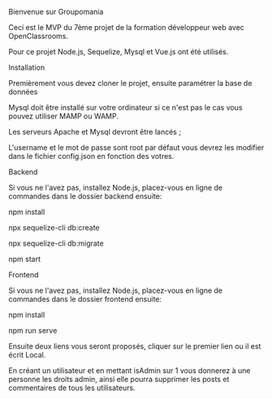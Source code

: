 Bienvenue sur Groupomania

Ceci est le MVP  du 7ème projet de la formation développeur web avec OpenClassrooms.

Pour ce projet Node.js, Sequelize, Mysql et Vue.js ont été utilisés.


Installation

Premièrement vous devez cloner le projet, ensuite paramétrer la base de données

Mysql doit être installé sur votre ordinateur si ce n'est pas le cas vous pouvez utiliser MAMP ou WAMP.

Les serveurs Apache et Mysql devront être lancés ;

L'username et le mot de passe sont root par défaut vous devrez les  modifier dans le fichier config.json en fonction des votres. 


Backend

Si vous ne l'avez pas, installez Node.js, placez-vous en ligne de commandes dans le dossier backend ensuite:

npm install

npx sequelize-cli db:create

npx sequelize-cli db:migrate

npm start

Frontend

Si vous ne l'avez pas, installez Node.js, placez-vous en ligne de commandes dans le dossier frontend ensuite:

npm install

npm run serve

Ensuite deux liens vous seront proposés, cliquer sur le premier lien ou il est écrit Local.

En créant un utilisateur et en mettant isAdmin sur 1 vous donnerez à une personne les droits admin, 
ainsi elle pourra supprimer les posts et commentaires de tous les utilisateurs.
